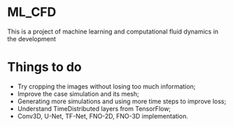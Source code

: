 # ML_CFD
This is a project of machine learning and computational fluid dynamics in the development

# Things to do
- Try cropping the images without losing too much information;
- Improve the case simulation and its mesh;
- Generating more simulations and using more time steps to improve loss;
- Understand TimeDistributed layers from TensorFlow;
- Conv3D, U-Net, TF-Net, FNO-2D, FNO-3D implementation.
